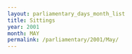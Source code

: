 ```yaml
---
layout: parliamentary_days_month_list
title: Sittings
year: 2001
month: MAY
permalink: /parliamentary/2001/May/
---
```


